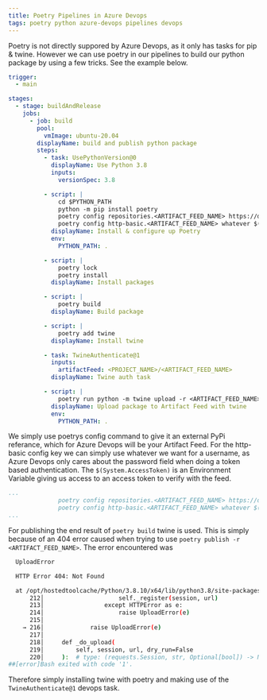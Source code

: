 ```yaml
---
title: Poetry Pipelines in Azure Devops
tags: poetry python azure-devops pipelines devops
---
```


Poetry is not directly suppored by Azure Devops, as it only has tasks for pip & twine. However we can use poetry in our pipelines to build our python package by using a few tricks. See the example below.

```yml
trigger:
  - main

stages:
  - stage: buildAndRelease
    jobs:
      - job: build
        pool:
          vmImage: ubuntu-20.04
        displayName: build and publish python package
        steps:
          - task: UsePythonVersion@0
            displayName: Use Python 3.8
            inputs:
              versionSpec: 3.8

          - script: |
              cd $PYTHON_PATH
              python -m pip install poetry
              poetry config repositories.<ARTIFACT_FEED_NAME> https://dev.azure.com/<ORG_NAME>/<PROJECT_NAME>/_packaging/<ARTIFACT_FEED_NAME>/pypi/
              poetry config http-basic.<ARTIFACT_FEED_NAME> whatever $(System.AccessToken)
            displayName: Install & configure up Poetry
            env:
              PYTHON_PATH: .

          - script: |
              poetry lock
              poetry install
            displayName: Install packages

          - script: |
              poetry build
            displayName: Build package

          - script: |
              poetry add twine
            displayName: Install twine

          - task: TwineAuthenticate@1
            inputs:
              artifactFeed: <PROJECT_NAME>/<ARTIFACT_FEED_NAME>
            displayName: Twine auth task

          - script: |
              poetry run python -m twine upload -r <ARTIFACT_FEED_NAME> --config-file $(PYPIRC_PATH) dist/*
            displayName: Upload package to Artifact Feed with twine
            env:
              PYTHON_PATH: .
```
We simply use poetrys config command to give it an external PyPi referance, which for Azure Devops will be your Artifact Feed. For the http-basic config key we can simply use whatever we want for a username, as Azure Devops only cares about the password field when doing a token based authentication. The `$(System.AccessToken)` is an Environment Variable giving us access to an access token to verify with the feed.
```yml
...
              poetry config repositories.<ARTIFACT_FEED_NAME> https://dev.azure.com/<ORG_NAME>/<PROJECT_NAME>/_packaging/<ARTIFACT_FEED_NAME>/pypi/
              poetry config http-basic.<ARTIFACT_FEED_NAME> whatever $(System.AccessToken)
...
```
For publishing the end result of `poetry build` twine is used. This is simply because of an 404 error caused when trying to use `poetry publish -r <ARTIFACT_FEED_NAME>`. The error encountered was 
```bash
  UploadError

  HTTP Error 404: Not Found

  at /opt/hostedtoolcache/Python/3.8.10/x64/lib/python3.8/site-packages/poetry/publishing/uploader.py:216 in _upload
      212│                     self._register(session, url)
      213│                 except HTTPError as e:
      214│                     raise UploadError(e)
      215│ 
    → 216│             raise UploadError(e)
      217│ 
      218│     def _do_upload(
      219│         self, session, url, dry_run=False
      220│     ):  # type: (requests.Session, str, Optional[bool]) -> None
##[error]Bash exited with code '1'.
```
Therefore simply installing twine with poetry and making use of the `TwineAuthenticate@1` devops task.
